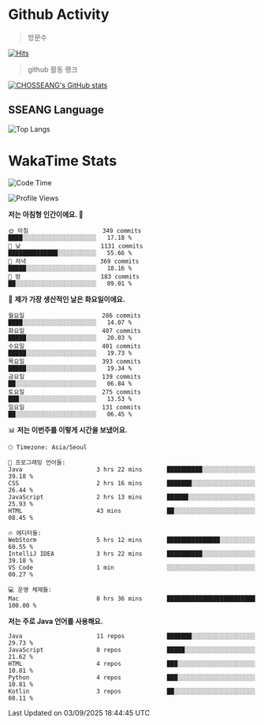 <!--
**CHOSSEANG/CHOSSEANG** is a ✨ _special_ ✨ repository because its `README.md` (this file) appears on your GitHub profile.

Here are some ideas to get you started:

- 🔭 I’m currently working on ...
- 🌱 I’m currently learning ...
- 👯 I’m looking to collaborate on ...
- 🤔 I’m looking for help with ...
- 💬 Ask me about ...
- 📫 How to reach me: ...
- 😄 Pronouns: ...
- ⚡ Fun fact: ...
-->

# Github Activity
> 방문수

[![Hits](https://hits.seeyoufarm.com/api/count/incr/badge.svg?url=https%3A%2F%2Fgithub.com%2FCHOSSEANG&count_bg=%238AED3E&title_bg=%23495358&icon=electron.svg&icon_color=%23E7E7E7&title=CHOSSEANG&edge_flat=false)](https://hits.seeyoufarm.com)
> github 활동 랭크

[![CHOSSEANG's GitHub stats](https://github-readme-stats.vercel.app/api?username=CHOSSEANG)](https://github.com/CHOSSEANG/github-readme-stats)

## SSEANG Language
![Top Langs](https://github-readme-stats.vercel.app/api/top-langs/?username=CHOSSEANG&layout=compact)

# WakaTime Stats

<!--START_SECTION:waka-->
![Code Time](http://img.shields.io/badge/Code%20Time-819%20hrs%203%20mins-blue)

![Profile Views](http://img.shields.io/badge/Profile%20Views-0-blue)

**저는 아침형 인간이에요. 🐤** 

```text
🌞 아침                     349 commits         ████░░░░░░░░░░░░░░░░░░░░░   17.18 % 
🌆 낮　                     1131 commits        ██████████████░░░░░░░░░░░   55.66 % 
🌃 저녁                     369 commits         █████░░░░░░░░░░░░░░░░░░░░   18.16 % 
🌙 밤　                     183 commits         ██░░░░░░░░░░░░░░░░░░░░░░░   09.01 % 
```
📅 **제가 가장 생산적인 날은 화요일이에요.** 

```text
월요일                      286 commits         ████░░░░░░░░░░░░░░░░░░░░░   14.07 % 
화요일                      407 commits         █████░░░░░░░░░░░░░░░░░░░░   20.03 % 
수요일                      401 commits         █████░░░░░░░░░░░░░░░░░░░░   19.73 % 
목요일                      393 commits         █████░░░░░░░░░░░░░░░░░░░░   19.34 % 
금요일                      139 commits         ██░░░░░░░░░░░░░░░░░░░░░░░   06.84 % 
토요일                      275 commits         ███░░░░░░░░░░░░░░░░░░░░░░   13.53 % 
일요일                      131 commits         ██░░░░░░░░░░░░░░░░░░░░░░░   06.45 % 
```


📊 **저는 이번주를 이렇게 시간을 보냈어요.** 

```text
🕑︎ Timezone: Asia/Seoul

💬 프로그래밍 언어들: 
Java                     3 hrs 22 mins       ██████████░░░░░░░░░░░░░░░   39.18 % 
CSS                      2 hrs 16 mins       ███████░░░░░░░░░░░░░░░░░░   26.44 % 
JavaScript               2 hrs 13 mins       ██████░░░░░░░░░░░░░░░░░░░   25.93 % 
HTML                     43 mins             ██░░░░░░░░░░░░░░░░░░░░░░░   08.45 % 

🔥 에디터들: 
WebStorm                 5 hrs 12 mins       ███████████████░░░░░░░░░░   60.55 % 
IntelliJ IDEA            3 hrs 22 mins       ██████████░░░░░░░░░░░░░░░   39.18 % 
VS Code                  1 min               ░░░░░░░░░░░░░░░░░░░░░░░░░   00.27 % 

💻 운영 체제들: 
Mac                      8 hrs 36 mins       █████████████████████████   100.00 % 
```

**저는 주로 Java 언어를 사용해요.** 

```text
Java                     11 repos            ███████░░░░░░░░░░░░░░░░░░   29.73 % 
JavaScript               8 repos             █████░░░░░░░░░░░░░░░░░░░░   21.62 % 
HTML                     4 repos             ███░░░░░░░░░░░░░░░░░░░░░░   10.81 % 
Python                   4 repos             ███░░░░░░░░░░░░░░░░░░░░░░   10.81 % 
Kotlin                   3 repos             ██░░░░░░░░░░░░░░░░░░░░░░░   08.11 % 
```




 Last Updated on 03/09/2025 18:44:45 UTC
<!--END_SECTION:waka-->

